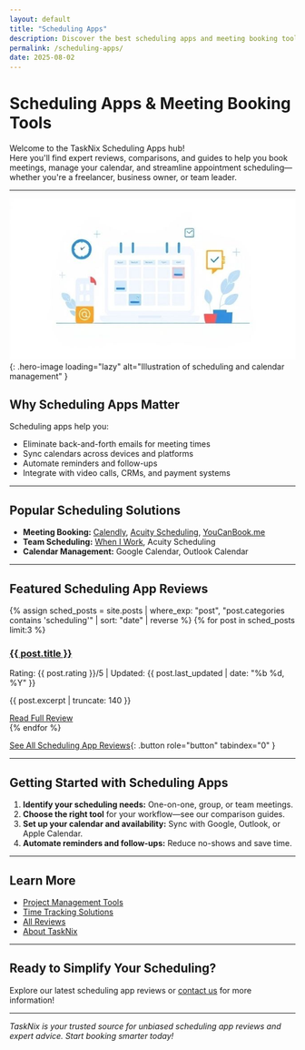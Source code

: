 ```yaml
---
layout: default
title: "Scheduling Apps"
description: Discover the best scheduling apps and meeting booking tools. Explore expert reviews, comparisons, and actionable tips for managing your calendar and appointments.
permalink: /scheduling-apps/
date: 2025-08-02
---
```


# Scheduling Apps & Meeting Booking Tools

Welcome to the TaskNix Scheduling Apps hub!  
Here you'll find expert reviews, comparisons, and guides to help you book meetings, manage your calendar, and streamline appointment scheduling—whether you're a freelancer, business owner, or team leader.

---

![Scheduling and Calendar Management](/images/scheduling-calendar-management.jpg){: .hero-image loading="lazy" alt="Illustration of scheduling and calendar management" }

## Why Scheduling Apps Matter

Scheduling apps help you:

- Eliminate back-and-forth emails for meeting times
- Sync calendars across devices and platforms
- Automate reminders and follow-ups
- Integrate with video calls, CRMs, and payment systems

---

## Popular Scheduling Solutions

- **Meeting Booking:** [Calendly](/calendly-review), [Acuity Scheduling](/acuity-scheduling-review), [YouCanBook.me](/youcanbookme-review)
- **Team Scheduling:** [When I Work](/when-i-work-review), Acuity Scheduling
- **Calendar Management:** Google Calendar, Outlook Calendar

---

## Featured Scheduling App Reviews

{% assign sched_posts = site.posts | where_exp: "post", "post.categories contains 'scheduling'" | sort: "date" | reverse %}
{% for post in sched_posts limit:3 %}
<div class="review-preview">
  <h3><a href="{{ post.url | relative_url }}">{{ post.title }}</a></h3>
  <p class="meta">Rating: {{ post.rating }}/5 | Updated: {{ post.last_updated | date: "%b %d, %Y" }}</p>
  <p>{{ post.excerpt | truncate: 140 }}</p>
  <a href="{{ post.url | relative_url }}" class="button secondary" role="button" tabindex="0" style="margin-top:10px;">Read Full Review</a>
</div>
{% endfor %}

[See All Scheduling App Reviews](/reviews){: .button role="button" tabindex="0" }

---

## Getting Started with Scheduling Apps

1. **Identify your scheduling needs:** One-on-one, group, or team meetings.
2. **Choose the right tool** for your workflow—see our comparison guides.
3. **Set up your calendar and availability:** Sync with Google, Outlook, or Apple Calendar.
4. **Automate reminders and follow-ups:** Reduce no-shows and save time.

---

## Learn More

- [Project Management Tools](/project-management)
- [Time Tracking Solutions](/time-tracking)
- [All Reviews](/reviews)
- [About TaskNix](/about)

---

## Ready to Simplify Your Scheduling?

Explore our latest scheduling app reviews or [contact us](/about) for more information!

---

*TaskNix is your trusted source for unbiased scheduling app reviews and expert advice. Start booking smarter today!*